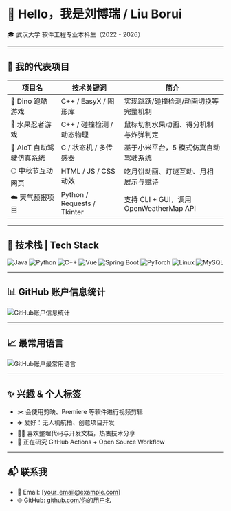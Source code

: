 # 👋 Hello，我是刘博瑞 / Liu Borui

🎓 武汉大学 软件工程专业本科生（2022 - 2026）  

---

## 🚀 我的代表项目

| 项目名 | 技术关键词 | 简介 |
|--------|------------|------|
| 🦖 Dino 跑酷游戏 | C++ / EasyX / 图形库 | 实现跳跃/碰撞检测/动画切换等完整机制 |
| 🍉 水果忍者游戏 | C++ / 碰撞检测 / 动态物理 | 鼠标切割水果动画、得分机制与炸弹判定 |
| 🚗 AIoT 自动驾驶仿真系统 | C / 状态机 / 多传感器 | 基于小米平台，5 模式仿真自动驾驶系统 |
| 🌕 中秋节互动网页 | HTML / JS / CSS 动效 | 吃月饼动画、灯谜互动、月相展示与赋诗 |
| ☁️ 天气预报项目 | Python / Requests / Tkinter | 支持 CLI + GUI，调用 OpenWeatherMap API |

---

## 🧠 技术栈 | Tech Stack

![Java](https://img.shields.io/badge/-Java-007396?logo=java&logoColor=white)
![Python](https://img.shields.io/badge/-Python-3776AB?logo=python&logoColor=white)
![C++](https://img.shields.io/badge/-C++-00599C?logo=c%2B%2B&logoColor=white)
![Vue](https://img.shields.io/badge/-Vue-4FC08D?logo=vue.js&logoColor=white)
![Spring Boot](https://img.shields.io/badge/-SpringBoot-6DB33F?logo=springboot&logoColor=white)
![PyTorch](https://img.shields.io/badge/-PyTorch-EE4C2C?logo=pytorch&logoColor=white)
![Linux](https://img.shields.io/badge/-Linux-FCC624?logo=linux&logoColor=black)
![MySQL](https://img.shields.io/badge/-MySQL-4479A1?logo=mysql&logoColor=white)

---

## 📊 GitHub 账户信息统计

![GitHub账户信息统计](https://github-stats.ubrong.com/api?username=你的用户名&show_icons=true&theme=tokyonight)

---

## 📈 最常用语言

![GitHub账户最常用语言](https://github-stats.ubrong.com/api/top-langs/?username=你的用户名&layout=compact&theme=tokyonight)

---

## ✨ 兴趣 & 个人标签

- ✂️ 会使用剪映、Premiere 等软件进行视频剪辑
- ✈️ 爱好：无人机航拍、创意项目开发
- 🧑‍💻 喜欢整理代码与开发文档，热衷技术分享
- 📖 正在研究 GitHub Actions + Open Source Workflow

---

## 📬 联系我

- 📮 Email: [your_email@example.com]
- 🌐 GitHub: [github.com/你的用户名](https://github.com/你的用户名)
